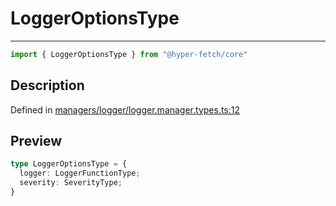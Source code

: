 

# LoggerOptionsType

<div class="api-docs__separator" data-reactroot="">

---

</div><div class="api-docs__import" data-reactroot="">

```ts
import { LoggerOptionsType } from "@hyper-fetch/core"
```

</div><div class="api-docs__section">

## Description

</div><div class="api-docs__description"><span class="api-docs__do-not-parse">



</span></div><p class="api-docs__definition">

Defined in [managers/logger/logger.manager.types.ts:12](https://github.com/BetterTyped/hyper-fetch/blob/c746dc1f/packages/core/src/managers/logger/logger.manager.types.ts#L12)

</p><div class="api-docs__section">

## Preview

</div><div class="api-docs__preview type">

```ts
type LoggerOptionsType = {
  logger: LoggerFunctionType; 
  severity: SeverityType; 
}
```

</div>